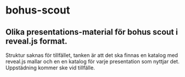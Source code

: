 # bohus-scout

## Olika presentations-material för bohus scout i reveal.js format.

Struktur saknas för tillfället, tanken är att det ska finnas en katalog med reveal.js mallar och en en katalog för varje presentation som nyttjar det.
Uppstädning kommer ske vid tillfälle.
